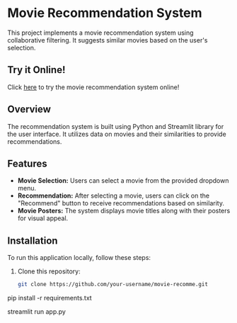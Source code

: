 # Movie Recommendation System

This project implements a movie recommendation system using collaborative filtering. It suggests similar movies based on the user's selection.

## Try it Online!

Click [here](https://movie-recomm-qkykjlka6capvappfnu9rme.streamlit.app/) to try the movie recommendation system online!

## Overview

The recommendation system is built using Python and Streamlit library for the user interface. It utilizes data on movies and their similarities to provide recommendations.

## Features

- **Movie Selection:** Users can select a movie from the provided dropdown menu.
- **Recommendation:** After selecting a movie, users can click on the "Recommend" button to receive recommendations based on similarity.
- **Movie Posters:** The system displays movie titles along with their posters for visual appeal.

## Installation

To run this application locally, follow these steps:

1. Clone this repository:

   ```bash
   git clone https://github.com/your-username/movie-recomme.git

pip install -r requirements.txt

streamlit run app.py

